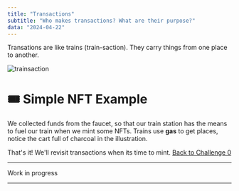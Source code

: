 ```yaml
---
title: "Transactions"
subtitle: "Who makes transactions? What are their purpose?"
data: "2024-04-22"
---
```


Transations are like trains (train-saction). They carry things from one place to another.

![trainsaction](http://localhost:3000/images/banner-train.svg)

# 🎟 Simple NFT Example

We collected funds from the faucet, so that our train station has the means to fuel our train
when we mint some NFTs. Trains use **gas** to get places, notice the cart full of charcoal
in the illustration.

That's it! We'll revisit transactions when its time to mint. [Back to Challenge 0](/posts/2simpleNFT)

<!-- There are **three** main kinds of trainsactions. The first kinds are transactions
between EOAs, the second is a transaction from an EOA to a smart contract,
and the third transaction is an EOA deloying a smart contract account.

## 1. Transactions between train stations

![regular trainsaction](http://localhost:3000/images/train.svg)

Regular transactions happen between two accounts, like when you send your friend some ETH.
These transactions are the most basic and carry the following cargo, which you can track
yourself by looking at the transactions tab under your account's address on [Etherscan](https://etherscan.io/)
and clicking on the transaction hash.

## Cargo

---

### 1.1 Value

Value are the tokens being transfered. The wagon that says "V" on it represents this data field.
If you check [Etherscan](https://etherscan.io/), you'll be able to find a field by clicking on
transactions hashes that displays how much value was sent in the trainsaction.

### 1.2 Signature

The signature is your train station's stamp of approval. It says: "This transaction comes from
from my address and I approve this trainsaction". The wagon is depicted with an "S" on it for
signature. Think of it like a big peice of paper that Mrs. Private Key stamped with a big red
wax seal.

### 1.3 Gas

The trainsaction needs gas to move. Think of the gas as coal fuel for the train, depicted by
the "G" wagon. Read more about [gas](/almanacPosts/gas) here if you're curious.

## Navigation

---

### 1.4 "To" Address

In the train's cockpit, there is a display that tells the train which train station its heading
to.

### 1.5 "From" Address

On the paper with the signature on it, is a "from address" that indicates which train station the
train is headed from.

- The "from address" is crucial to [node validators](/almanacPosts/nodeValidators) (the space ships
  supervising the construction of blockchains) to prevent fraudulent trains. Node validators use the
  "from address" to decrypt Mrs. Private Key's signature. If the signature and the "from address"
  match up, the train continues onto its destination.
- The "from address" is also important so train stations know who sent them value!

### 1.6 Nonce

Printed on the side of the train is a nonce. A nonce is a number that indicates the current number
of trains a train station has sent. The nonce is important for train stations sending value to
each other, because if I sent several trains to my friend, I want to be sure that the
trains arrive in the correct order to avoid complications.

---

# 2. Transactions from train stations to factories

When you interact with a smart contract, you are sending a trainsaction to it. These trains are different
from trains being sent between train stations.

# 3. Smart Contract Deployment (its a transaction too!)

![Smart Contract Train](http://localhost:3000/images/contractTrain.svg) -->

---

Work in progress

---
